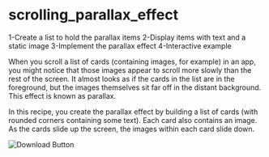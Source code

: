 # scrolling_parallax_effect

1-Create a list to hold the parallax items
2-Display items with text and a static image
3-Implement the parallax effect
4-Interactive example

When you scroll a list of cards (containing images, for example) in an app, you might notice that those images appear to scroll more slowly than the rest of the screen. It almost looks as if the cards in the list are in the foreground, but the images themselves sit far off in the distant background. This effect is known as parallax.

In this recipe, you create the parallax effect by building a list of cards (with rounded corners containing some text). Each card also contains an image. As the cards slide up the screen, the images within each card slide down.

![Download Button](https://flutter.dev/assets/cookbook/effects/ParallaxScrolling-149576bd1f0ab72b6958030e40652bc99a151dc4cdc7e56c67c3204c4e4eed37.gif)